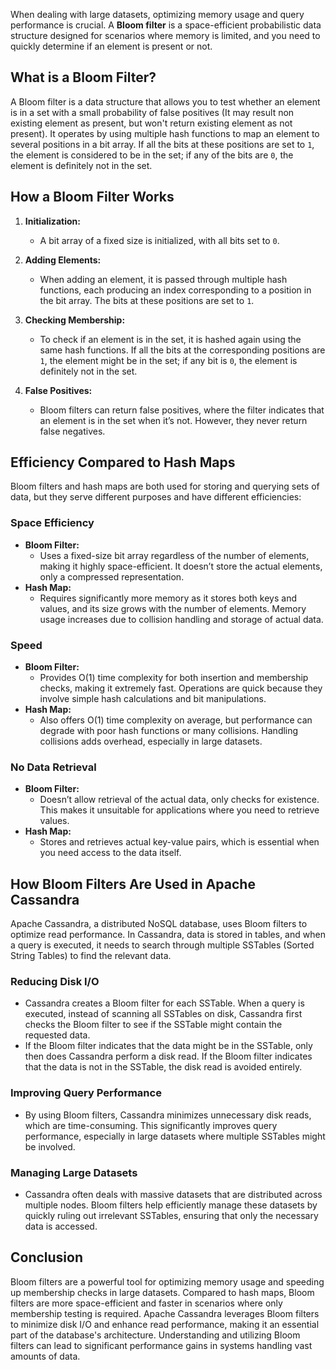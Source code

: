 When dealing with large datasets, optimizing memory usage and query performance is crucial. A **Bloom filter** is a space-efficient probabilistic data structure designed for scenarios where memory is limited, and you need to quickly determine if an element is present or not. 

## What is a Bloom Filter?

A Bloom filter is a data structure that allows you to test whether an element is in a set with a small probability of false positives (It may result non existing element as present, but won't return existing element as not present). It operates by using multiple hash functions to map an element to several positions in a bit array. If all the bits at these positions are set to `1`, the element is considered to be in the set; if any of the bits are `0`, the element is definitely not in the set.

## How a Bloom Filter Works

1. **Initialization:**
   - A bit array of a fixed size is initialized, with all bits set to `0`.

2. **Adding Elements:**
   - When adding an element, it is passed through multiple hash functions, each producing an index corresponding to a position in the bit array. The bits at these positions are set to `1`.

3. **Checking Membership:**
   - To check if an element is in the set, it is hashed again using the same hash functions. If all the bits at the corresponding positions are `1`, the element might be in the set; if any bit is `0`, the element is definitely not in the set.

4. **False Positives:**
   - Bloom filters can return false positives, where the filter indicates that an element is in the set when it’s not. However, they never return false negatives.

## Efficiency Compared to Hash Maps

Bloom filters and hash maps are both used for storing and querying sets of data, but they serve different purposes and have different efficiencies:

### Space Efficiency

- **Bloom Filter:** 
  - Uses a fixed-size bit array regardless of the number of elements, making it highly space-efficient. It doesn’t store the actual elements, only a compressed representation.
- **Hash Map:** 
  - Requires significantly more memory as it stores both keys and values, and its size grows with the number of elements. Memory usage increases due to collision handling and storage of actual data.

### Speed

- **Bloom Filter:** 
  - Provides O(1) time complexity for both insertion and membership checks, making it extremely fast. Operations are quick because they involve simple hash calculations and bit manipulations.
- **Hash Map:** 
  - Also offers O(1) time complexity on average, but performance can degrade with poor hash functions or many collisions. Handling collisions adds overhead, especially in large datasets.

### No Data Retrieval

- **Bloom Filter:** 
  - Doesn’t allow retrieval of the actual data, only checks for existence. This makes it unsuitable for applications where you need to retrieve values.
- **Hash Map:** 
  - Stores and retrieves actual key-value pairs, which is essential when you need access to the data itself.

## How Bloom Filters Are Used in Apache Cassandra

Apache Cassandra, a distributed NoSQL database, uses Bloom filters to optimize read performance. In Cassandra, data is stored in tables, and when a query is executed, it needs to search through multiple SSTables (Sorted String Tables) to find the relevant data.

### Reducing Disk I/O

- Cassandra creates a Bloom filter for each SSTable. When a query is executed, instead of scanning all SSTables on disk, Cassandra first checks the Bloom filter to see if the SSTable might contain the requested data.
- If the Bloom filter indicates that the data might be in the SSTable, only then does Cassandra perform a disk read. If the Bloom filter indicates that the data is not in the SSTable, the disk read is avoided entirely.

### Improving Query Performance

- By using Bloom filters, Cassandra minimizes unnecessary disk reads, which are time-consuming. This significantly improves query performance, especially in large datasets where multiple SSTables might be involved.

### Managing Large Datasets

- Cassandra often deals with massive datasets that are distributed across multiple nodes. Bloom filters help efficiently manage these datasets by quickly ruling out irrelevant SSTables, ensuring that only the necessary data is accessed.

## Conclusion

Bloom filters are a powerful tool for optimizing memory usage and speeding up membership checks in large datasets. Compared to hash maps, Bloom filters are more space-efficient and faster in scenarios where only membership testing is required. Apache Cassandra leverages Bloom filters to minimize disk I/O and enhance read performance, making it an essential part of the database's architecture. Understanding and utilizing Bloom filters can lead to significant performance gains in systems handling vast amounts of data.

